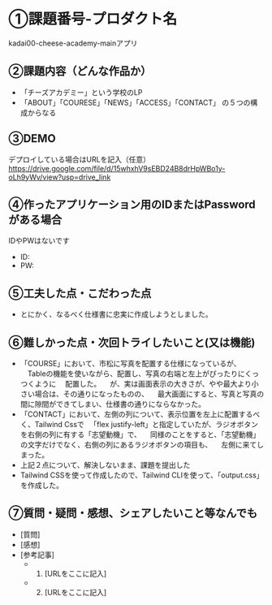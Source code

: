 # ①課題番号-プロダクト名

kadai00-cheese-academy-mainアプリ

## ②課題内容（どんな作品か）

- 「チーズアカデミー」という学校のLP
- 「ABOUT」「COURESE」「NEWS」「ACCESS」「CONTACT」
   の５つの構成からなる

## ③DEMO

デプロイしている場合はURLを記入（任意）
https://drive.google.com/file/d/15whxhV9sEBD24B8drHpWBo1y-oLh9yWv/view?usp=drive_link

## ④作ったアプリケーション用のIDまたはPasswordがある場合
IDやPWはないです
- ID: 
- PW: 

## ⑤工夫した点・こだわった点

- とにかく、なるべく仕様書に忠実に作成しようとしました。

## ⑥難しかった点・次回トライしたいこと(又は機能)

- 「COURSE」において、市松に写真を配置する仕様になっているが、
　Tableの機能を使いながら、配置し、写真の右端と左上がぴったりにくっつくように
　配置した。
　が、実は画面表示の大きさが、やや最大より小さい場合は、その通りになったものの、
　最大画面にすると、写真と写真の間に隙間ができてしまい、仕様書の通りにならなかった。
- 「CONTACT」において、左側の列について、表示位置を左上に配置するべく、Tailwind Cssで
　「flex justify-left」と指定していたが、ラジオボタンを右側の列に有する「志望動機」で、
　同様のことをすると、「志望動機」の文字だけでなく、右側の列にあるラジオボタンの項目も、
　左側に来てしまった。
- 上記２点について、解決しないまま、課題を提出した
- Tailwind CSSを使って作成したので、Tailwind CLIを使って、「output.css」を作成した。

## ⑦質問・疑問・感想、シェアしたいこと等なんでも

- [質問]
- [感想]
- [参考記事]
  - 1. [URLをここに記入]
  - 2. [URLをここに記入]
